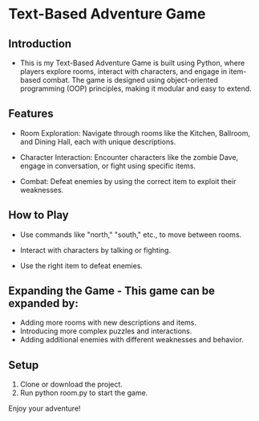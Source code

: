 # Text-Based Adventure Game

## Introduction

- This is my Text-Based Adventure Game is built using Python, where players explore rooms, interact with characters, and engage in item-based combat. The game is designed using object-oriented programming (OOP) principles, making it modular and easy to extend.


## Features

- Room Exploration: Navigate through rooms like the Kitchen, Ballroom, and Dining Hall, each with unique descriptions.

- Character Interaction: Encounter characters like the zombie Dave, engage in conversation, or fight using specific items.

- Combat: Defeat enemies by using the correct item to exploit their weaknesses.


## How to Play

- Use commands like "north," "south," etc., to move between rooms.

- Interact with characters by talking or fighting.

- Use the right item to defeat enemies.


## Expanding the Game - This game can be expanded by:

- Adding more rooms with new descriptions and items.
- Introducing more complex puzzles and interactions.
- Adding additional enemies with different weaknesses and behavior.


## Setup

1. Clone or download the project.
2. Run python room.py to start the game.

Enjoy your adventure!













